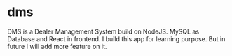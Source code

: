 # dms
DMS is a Dealer Management System build on NodeJS. MySQL as Database and React in frontend. I build this app for learning purpose. But in future I will add more feature on it.
